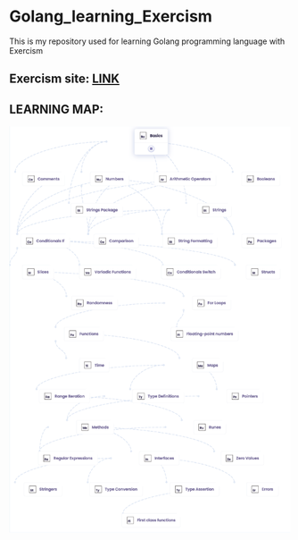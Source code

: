# Golang_learning_Exercism
This is my repository used for learning Golang programming language with Exercism

## Exercism site: [LINK](https://exercism.org/tracks/)

## LEARNING MAP:
<img src="map.png" alt="map" width="1000"/>
